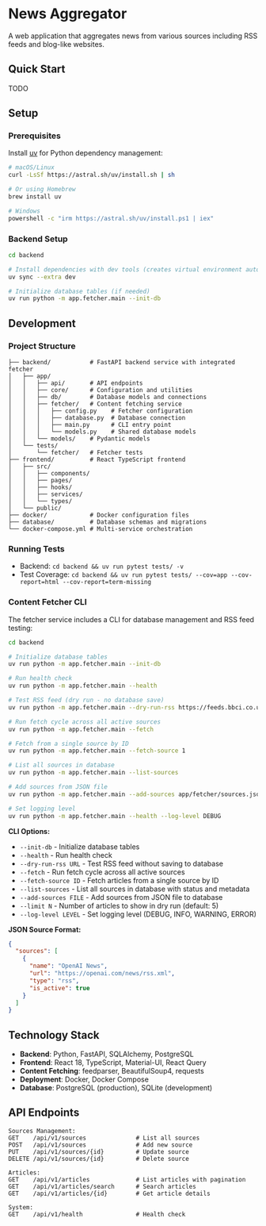 # News Aggregator

A web application that aggregates news from various sources including RSS feeds and blog-like websites.

## Quick Start

TODO

## Setup

### Prerequisites

Install [uv](https://docs.astral.sh/uv/) for Python dependency management:

```bash
# macOS/Linux
curl -LsSf https://astral.sh/uv/install.sh | sh

# Or using Homebrew
brew install uv

# Windows
powershell -c "irm https://astral.sh/uv/install.ps1 | iex"
```

### Backend Setup

```bash
cd backend

# Install dependencies with dev tools (creates virtual environment automatically)
uv sync --extra dev

# Initialize database tables (if needed)
uv run python -m app.fetcher.main --init-db
```

## Development

### Project Structure

```
├── backend/           # FastAPI backend service with integrated fetcher
│   ├── app/
│   │   ├── api/       # API endpoints
│   │   ├── core/      # Configuration and utilities
│   │   ├── db/        # Database models and connections
│   │   ├── fetcher/   # Content fetching service
│   │   │   ├── config.py    # Fetcher configuration
│   │   │   ├── database.py  # Database connection
│   │   │   ├── main.py      # CLI entry point
│   │   │   └── models.py    # Shared database models
│   │   └── models/    # Pydantic models
│   └── tests/
│       └── fetcher/   # Fetcher tests
├── frontend/          # React TypeScript frontend
│   ├── src/
│   │   ├── components/
│   │   ├── pages/
│   │   ├── hooks/
│   │   ├── services/
│   │   └── types/
│   └── public/
├── docker/            # Docker configuration files
├── database/          # Database schemas and migrations
└── docker-compose.yml # Multi-service orchestration
```

### Running Tests

* Backend: `cd backend && uv run pytest tests/ -v`
* Test Coverage: `cd backend && uv run pytest tests/ --cov=app --cov-report=html --cov-report=term-missing`

### Content Fetcher CLI

The fetcher service includes a CLI for database management and RSS feed testing:

```bash
cd backend

# Initialize database tables
uv run python -m app.fetcher.main --init-db

# Run health check
uv run python -m app.fetcher.main --health

# Test RSS feed (dry run - no database save)
uv run python -m app.fetcher.main --dry-run-rss https://feeds.bbci.co.uk/news/rss.xml --limit 5

# Run fetch cycle across all active sources
uv run python -m app.fetcher.main --fetch

# Fetch from a single source by ID
uv run python -m app.fetcher.main --fetch-source 1

# List all sources in database
uv run python -m app.fetcher.main --list-sources

# Add sources from JSON file
uv run python -m app.fetcher.main --add-sources app/fetcher/sources.json

# Set logging level
uv run python -m app.fetcher.main --health --log-level DEBUG
```

**CLI Options:**
- `--init-db` - Initialize database tables
- `--health` - Run health check
- `--dry-run-rss URL` - Test RSS feed without saving to database
- `--fetch` - Run fetch cycle across all active sources
- `--fetch-source ID` - Fetch articles from a single source by ID
- `--list-sources` - List all sources in database with status and metadata
- `--add-sources FILE` - Add sources from JSON file to database
- `--limit N` - Number of articles to show in dry run (default: 5)
- `--log-level LEVEL` - Set logging level (DEBUG, INFO, WARNING, ERROR)

**JSON Source Format:**
```json
{
  "sources": [
    {
      "name": "OpenAI News",
      "url": "https://openai.com/news/rss.xml",
      "type": "rss",
      "is_active": true
    }
  ]
}
```

## Technology Stack

- **Backend**: Python, FastAPI, SQLAlchemy, PostgreSQL
- **Frontend**: React 18, TypeScript, Material-UI, React Query
- **Content Fetching**: feedparser, BeautifulSoup4, requests
- **Deployment**: Docker, Docker Compose
- **Database**: PostgreSQL (production), SQLite (development)

## API Endpoints

```
Sources Management:
GET    /api/v1/sources              # List all sources
POST   /api/v1/sources              # Add new source
PUT    /api/v1/sources/{id}         # Update source
DELETE /api/v1/sources/{id}         # Delete source

Articles:
GET    /api/v1/articles             # List articles with pagination
GET    /api/v1/articles/search      # Search articles
GET    /api/v1/articles/{id}        # Get article details

System:
GET    /api/v1/health               # Health check
```